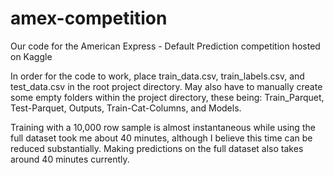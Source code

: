 # amex-competition
Our code for the American Express - Default Prediction competition hosted on Kaggle

In order for the code to work, place train_data.csv, train_labels.csv, and test_data.csv in the root project directory. May also have to manually create some empty folders within the project directory, these being: Train_Parquet, Test-Parquet, Outputs, Train-Cat-Columns, and Models. 

Training with a 10,000 row sample is almost instantaneous while using the full dataset took me about 40 minutes, although I believe this time can be reduced substantially. Making predictions on the full dataset also takes around 40 minutes currently.   
